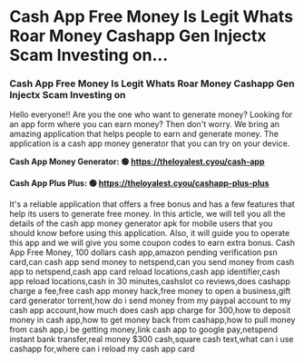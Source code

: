 # Cash App Free Money Is Legit Whats Roar Money Cashapp Gen Injectx Scam Investing on...

### Cash App Free Money Is Legit Whats Roar Money Cashapp Gen Injectx Scam Investing on 

Hello everyone!! Are you the one who want to generate money? Looking for an app form where you can earn money? Then don't worry. We bring an amazing application that helps people to earn and generate money. The application is a cash app money generator that you can try on your device.

<strong>Cash App Money Generator: 🟢 https://theloyalest.cyou/cash-app</strong>

<strong>Cash App Plus Plus: 🟢 https://theloyalest.cyou/cashapp-plus-plus</strong>

It's a reliable application that offers a free bonus and has a few features that help its users to generate free money. In this article, we will tell you all the details of the cash app money generator apk for mobile users that you should know before using this application. Also, it will guide you to operate this app and we will give you some coupon codes to earn extra bonus. Cash App Free Money, 100 dollars cash app,amazon pending verification psn card,can cash app send money to netspend,can you send money from cash app to netspend,cash app card reload locations,cash app identifier,cash app reload locations,cash in 30 minutes,cashslot co reviews,does cashapp charge a fee,free cash app money hack,free money to open a business,gift card generator torrent,how do i send money from my paypal account to my cash app account,how much does cash app charge for 300,how to deposit money in cash app,how to get money back from cashapp,how to pull money from cash app,i be getting money,link cash app to google pay,netspend instant bank transfer,real money $300 cash,square cash text,what can i use cashapp for,where can i reload my cash app card
